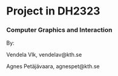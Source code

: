 <h1> Project in DH2323 </h1>
<h3> Computer Graphics and Interaction </h3>

<p> By: </p>
<p> Vendela Vlk, vendelav@kth.se </p>
<p> Agnes Petäjävaara, agnespet@kth.se </p>

